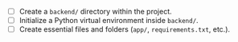 - [ ] Create a `backend/` directory within the project.
- [ ] Initialize a Python virtual environment inside `backend/`.
- [ ] Create essential files and folders (`app/`, `requirements.txt`, etc.).